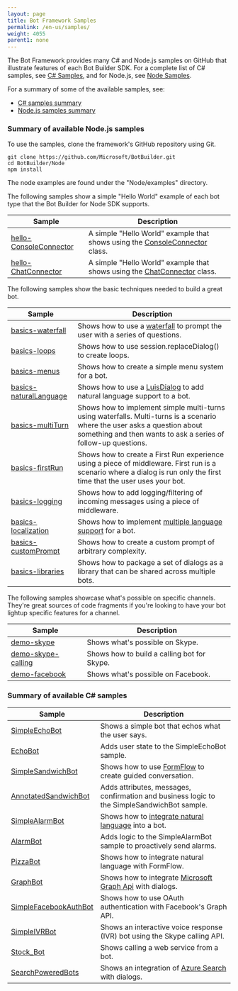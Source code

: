 ```yaml
---
layout: page
title: Bot Framework Samples
permalink: /en-us/samples/
weight: 4055
parent1: none
---
```


The Bot Framework provides many C# and Node.js samples on GitHub that illustrate features of each Bot Builder SDK. For a complete list of C# samples, see [C# Samples](https://github.com/Microsoft/BotBuilder/tree/master/CSharp/Samples), and for Node.js, see [Node Samples](https://github.com/Microsoft/BotBuilder/tree/master/Node/examples).

For a summary of some of the available samples, see:

* [C# samples summary](#csharpsamples)
* [Node.js samples summary](#nodesamples)

<a id="nodesamples" />

### Summary of available Node.js samples

To use the samples, clone the framework's GitHub repository using Git.

    git clone https://github.com/Microsoft/BotBuilder.git
    cd BotBuilder/Node
    npm install

The node examples are found under the "Node/examples" directory. 


The following samples show a simple "Hello World" example of each bot type that the Bot Builder for Node SDK supports. 

|**Sample**|**Description**                                   
| ---------|---------------
|[hello-ConsoleConnector](https://github.com/Microsoft/BotBuilder/tree/master/Node/examples/hello-ConsoleConnector)|A simple "Hello World" example that shows using the [ConsoleConnector](/en-us/node/builder/chat/UniversalBot/#consoleconnector) class.      
|[hello-ChatConnector](https://github.com/Microsoft/BotBuilder/tree/master/Node/examples/hello-ChatConnector)|A simple "Hello World" example that shows using the [ChatConnector](/en-us/node/builder/chat/UniversalBot/#chatconnector) class.  


The following samples show the basic techniques needed to build a great bot.  

|**Sample**|**Description**                                   
| ---------|---------------
|[basics-waterfall](https://github.com/Microsoft/BotBuilder/tree/master/Node/examples/basics-waterfall)|Shows how to use a [waterfall](/en-us/node/builder/chat/dialogs/#waterfall) to prompt the user with a series of questions.
|[basics-loops](https://github.com/Microsoft/BotBuilder/tree/master/Node/examples/basics-loops)|Shows how to use session.replaceDialog() to create loops. 
|[basics-menus](https://github.com/Microsoft/BotBuilder/tree/master/Node/examples/basics-menus)|Shows how to create a simple menu system for a bot. 
|[basics-naturalLanguage](https://github.com/Microsoft/BotBuilder/tree/master/Node/examples/basics-naturalLanguage)|Shows how to use a [LuisDialog](/en-us/node/builder/chat/IntentDialog/#intent-recognizers) to add natural language support to a bot.
|[basics-multiTurn](https://github.com/Microsoft/BotBuilder/tree/master/Node/examples/basics-multiTurn)|Shows how to implement simple multi-turns using waterfalls. Multi-turns is a scenario where the user asks a question about something and then wants to ask a series of follow-up questions.
|[basics-firstRun](https://github.com/Microsoft/BotBuilder/tree/master/Node/examples/basics-firstRun)|Shows how to create a First Run  experience using a piece of middleware. First run is a scenario where a dialog is run only the first time that the user uses your bot.
|[basics-logging](https://github.com/Microsoft/BotBuilder/tree/master/Node/examples/basics-logging)|Shows how to add logging/filtering of incoming messages using a piece of middleware.
|[basics-localization](https://github.com/Microsoft/BotBuilder/tree/master/Node/examples/basics-localization)|Shows how to implement [multiple language support](/en-us/node/builder/chat/localization/) for a bot.
|[basics-customPrompt](https://github.com/Microsoft/BotBuilder/tree/master/Node/examples/basics-customPrompt)|Shows how to create a custom prompt of arbitrary complexity. 
|[basics-libraries](https://github.com/Microsoft/BotBuilder/tree/master/Node/examples/basics-libraries)|Shows how to package a set of dialogs as a library that can be shared across multiple bots. 


The following samples showcase what's possible on specific channels. They're great sources of code fragments if you're looking to have your bot lightup specific features for a channel.

|**Sample**|**Description**                                   
| ---------|---------------
|[demo-skype](https://github.com/Microsoft/BotBuilder/tree/master/Node/examples/demo-skype)|Shows what's possible on Skype.
|[demo-skype-calling](https://github.com/Microsoft/BotBuilder/tree/master/Node/examples/demo-skype-calling)|Shows how to build a calling bot for Skype.
|[demo-facebook](https://github.com/Microsoft/BotBuilder/tree/master/Node/examples/demo-facebook)|Shows what's possible on Facebook.


<a id="csharpsamples" />

### Summary of available C# samples

|**Sample**|**Description**                                   
| ---------|---------------
|[SimpleEchoBot](https://github.com/Microsoft/BotBuilder/tree/master/CSharp/Samples/SimpleEchoBot/)|Shows a simple bot that echos what the user says.
|[EchoBot](https://github.com/Microsoft/BotBuilder/tree/master/CSharp/Samples/EchoBot/)|Adds user state to the SimpleEchoBot sample.
|[SimpleSandwichBot](https://github.com/Microsoft/BotBuilder/tree/master/CSharp/Samples/SimpleSandwichBot/)|Shows how to use [FormFlow](/en-us/csharp/builder/formflow/) to create guided conversation. 
|[AnnotatedSandwichBot](https://github.com/Microsoft/BotBuilder/tree/master/CSharp/Samples/AnnotatedSandwichBot/)|Adds attributes, messages, confirmation and business logic to the SimpleSandwichBot sample.
[SimpleAlarmBot](https://github.com/Microsoft/BotBuilder/tree/master/CSharp/Samples/SimpleAlarmBot/)|Shows how to [integrate natural language](/en-us/csharp/builder/sdkreference/dialogs.html#alarmBot) into a bot.
|[AlarmBot](https://github.com/Microsoft/BotBuilder/tree/master/CSharp/Samples/AlarmBot/)|Adds logic to the SimpleAlarmBot sample to proactively send alarms.
|[PizzaBot](https://github.com/Microsoft/BotBuilder/tree/master/CSharp/Samples/PizzaBot/)|Shows how to integrate natural language with FormFlow.
|[GraphBot](https://github.com/Microsoft/BotBuilder/tree/master/CSharp/Samples/GraphBot/Microsoft.Bot.Sample.GraphBot)|Shows how to integrate [Microsoft Graph Api](https://graph.microsoft.io) with dialogs.
|[SimpleFacebookAuthBot](https://github.com/Microsoft/BotBuilder/tree/master/CSharp/Samples/SimpleFacebookAuthBot/)|Shows how to use OAuth authentication with Facebook's Graph API.
|[SimpleIVRBot](https://github.com/Microsoft/BotBuilder/tree/master/CSharp/Samples/SimpleIVRBot/)|Shows an interactive voice response (IVR) bot using the Skype calling API.
|[Stock_Bot](https://github.com/Microsoft/BotBuilder/tree/master/CSharp/Samples/Stock_Bot/)|Shows calling a web service from a bot.
|[SearchPoweredBots](https://github.com/Microsoft/BotBuilder/tree/master/CSharp/Samples/SearchPoweredBots)|Shows an integration of [Azure Search](https://azure.microsoft.com/en-us/services/search/) with dialogs.

